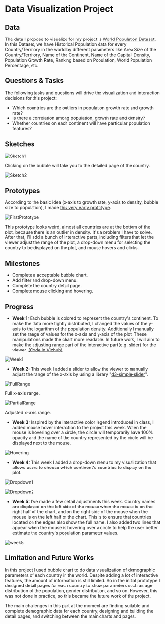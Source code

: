 # Data Visualization Project

## Data

The data I propose to visualize for my project is [World Population Dataset](https://www.kaggle.com/datasets/iamsouravbanerjee/world-population-dataset). In this Dataset, we have Historical Population data for every Country/Territory in the world by different parameters like Area Size of the Country/Territory, Name of the Continent, Name of the Capital, Density, Population Growth Rate, Ranking based on Population, World Population Percentage, etc.


## Questions & Tasks

The following tasks and questions will drive the visualization and interaction decisions for this project:

 * Which countries are the outliers in population growth rate and growth rate?
 * Is there a correlation among population, growth rate and density?
 * Whether countries on each continent will have particular population features?

## Sketches
![Sketch1](sketch.jpeg)

Clicking on the bubble will take you to the detailed page of the country.

![Sketch2](sketch1.jpeg)

## Prototypes

According to the basic idea (x-axis to growth rate, y-axis to density, bubble size to population), I made [this very early prototype](https://vizhub.com/GwentMasterShen/9aaea5c82a564afead882d4a64b96200).

![FirstPrototype](first_prototype.png)

This prototype looks weird, almost all countries are at the bottom of the plot, because there is an outlier in density. It's a problem I have to solve. After that, I'll add a bunch of interactive parts, including filters that let the viewer adjust the range of the plot, a drop-down menu for selecting the country to be displayed on the plot, and mouse hovers and clicks.

## Milestones

* Complete a acceptable bubble chart.
* Add filter and drop-down menu.
* Complete the country detail page.
* Complete mouse clicking and hovering.

## Progress

* __Week 1:__ Each bubble is colored to represent the country's continent. To make the data more tightly distributed, I changed the values of the y-axis to the logarithm of the population density. Additionally I manually set the range of values for the x-axis and y-axis of the plot. These manipulations made the chart more readable. In future work, I will aim to make the adjusting range part of the interactive part(e.g. slider) for the viewer. [(Code in Vizhub)](https://vizhub.com/GwentMasterShen/9aaea5c82a564afead882d4a64b96200)

![Week1](week1.png)

* __Week 2:__ This week I added a slider to allow the viewer to manually adjust the range of the x-axis by using a library "[d3-simple-slider](https://github.com/johnwalley/d3-simple-slider)".

![FullRange](full_range.png)

Full x-axis range.

![PartialRange](partial_range.png)

Adjusted x-axis range.

* __Week 3:__ Inspired by the interactive color legend introduced in class, I added mouse hover interaction to the project this week. When the mouse is hovering over a circle, the circle will temporarily have 100% opacity and the name of the country represented by the circle will be displayed next to the mouse.

![Hovering](hovering.png)

* __Week 4:__ This week I added a drop-down menu to my visualization that allows users to choose which continent's countries to display on the plot.

![Dropdown1](dropdown1.png)

![Dropdown2](dropdown2.png)

* __Week 5:__ I've made a few detail adjustments this week. Country names are displayed on the left side of the mouse when the mouse is on the right half of the chart, and on the right side of the mouse when the mouse is on the left half of the chart. This is to ensure that countries located on the edges also show the full name. I also added two lines that appear when the mouse is hovering over a circle to help the user better estimate the country's population parameter values.

![week5](assistant_line.png)

## Limitation and Future Works
In this project I used bubble chart to do data visualization of demographic parameters of each country in the world. Despite adding a lot of interactive features, the amount of information is still limited. So in the initial prototype I designed detail pages for each country to show parameters such as age distribution of the population, gender distribution, and so on. However, this was not done in practice, so this became the future work of the project.

The main challenges in this part at the moment are finding suitable and complete demographic data for each country, designing and building the detail pages, and switching between the main charts and pages.
